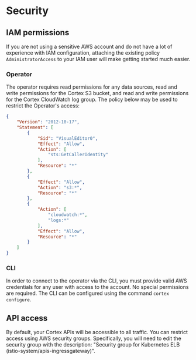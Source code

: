 # Security

## IAM permissions

If you are not using a sensitive AWS account and do not have a lot of experience with IAM configuration, attaching the existing policy `AdministratorAccess` to your IAM user will make getting started much easier.

### Operator

The operator requires read permissions for any data sources, read and write permissions for the Cortex S3 bucket, and read and write permissions for the Cortex CloudWatch log group. The policy below may be used to restrict the Operator's access:

```json
{
    "Version": "2012-10-17",
    "Statement": [
        {
            "Sid": "VisualEditor0",
            "Effect": "Allow",
            "Action": [
                "sts:GetCallerIdentity"
            ],
            "Resource": "*"
        },
        {
            "Effect": "Allow",
            "Action": "s3:*",
            "Resource": "*"
        },
        {
            "Action": [
                "cloudwatch:*",
                "logs:*"
            ],
            "Effect": "Allow",
            "Resource": "*"
        }
    ]
}
```

### CLI

In order to connect to the operator via the CLI, you must provide valid AWS credentials for any user with access to the account. No special permissions are required. The CLI can be configured using the command `cortex configure`.

## API access

By default, your Cortex APIs will be accessible to all traffic. You can restrict access using AWS security groups. Specifically, you will need to edit the security group with the description: "Security group for Kubernetes ELB <ELB name> (istio-system/apis-ingressgateway)".
